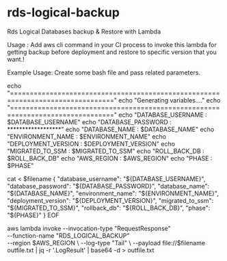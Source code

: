 # rds-logical-backup
Rds Logical Databases backup & Restore with Lambda

Usage : 
Add aws cli command in your CI process to invoke this lambda for getting backup before deployment and restore to specific version that you want.!

Example Usage:
Create some bash file and pass related parameters.

echo "================================================================================"
echo "Generating  variables...."
echo "================================================================================"
echo "DATABASE_USERNAME         : $DATABASE_USERNAME"
echo "DATABASE_PASSWORD         : ******************"
echo "DATABASE_NAME             : $DATABASE_NAME"
echo "ENVIRONMENT_NAME          : $ENVIRONMENT_NAME"
echo "DEPLOYMENT_VERSION        : $DEPLOYMENT_VERSION"
echo "MIGRATED_TO_SSM           : $MIGRATED_TO_SSM"
echo "ROLL_BACK_DB              : $ROLL_BACK_DB"
echo "AWS_REGION                : $AWS_REGION"
echo "PHASE                     : $PHASE"


cat <<EOF > $filename
{
  "database_username": "${DATABASE_USERNAME}",
  "database_password": "${DATABASE_PASSWORD}",
  "database_name": "${DATABASE_NAME}",
  "environment_name": "${ENVIRONMENT_NAME}",
  "deployment_version": "${DEPLOYMENT_VERSION}",
  "migrated_to_ssm": "${MIGRATED_TO_SSM}",
  "rollback_db": "${ROLL_BACK_DB}",
  "phase": "${PHASE}"
}
EOF

aws lambda invoke --invocation-type "RequestResponse" \
        --function-name "RDS_LOGICAL_BACKUP" \
        --region $AWS_REGION \
        --log-type "Tail" \
        --payload file://$filename \
        outfile.txt | jq -r '.LogResult' | base64 -d > outfile.txt



